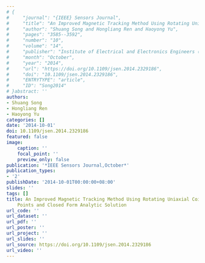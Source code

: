 ```yaml
---
# {
#     "journal": "{IEEE} Sensors Journal",
#     "title": "An Improved Magnetic Tracking Method Using Rotating Uniaxial Coil With Sparse Points and Closed Form Analytic Solution",
#     "author": "Shuang Song and Hongliang Ren and Haoyong Yu",
#     "pages": "3585--3592",
#     "number": "10",
#     "volume": "14",
#     "publisher": "Institute of Electrical and Electronics Engineers ({IEEE})",
#     "month": "October",
#     "year": "2014",
#     "url": "https://doi.org/10.1109/jsen.2014.2329186",
#     "doi": "10.1109/jsen.2014.2329186",
#     "ENTRYTYPE": "article",
#     "ID": "Song2014"
# }abstract: ''
authors:
- Shuang Song
- Hongliang Ren
- Haoyong Yu
categories: []
date: '2014-10-01'
doi: 10.1109/jsen.2014.2329186
featured: false
image:
    caption: ''
    focal_point: ''
    preview_only: false
publication: '*IEEE Sensors Journal,October*'
publication_types:
- '2'
publishDate: '2014-10-01T00:00:00+08:00'
slides: ''
tags: []
title: An Improved Magnetic Tracking Method Using Rotating Uniaxial Coil With Sparse
    Points and Closed Form Analytic Solution
url_code: ''
url_dataset: ''
url_pdf: ''
url_poster: ''
url_project: ''
url_slides: ''
url_source: https://doi.org/10.1109/jsen.2014.2329186
url_video: ''
---
```

